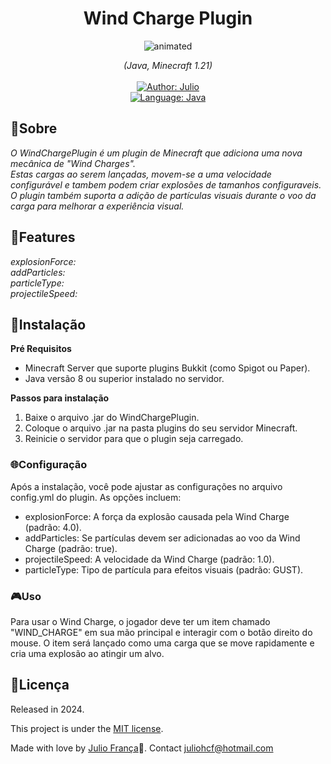 <p align="center">
    <em>
    </em>
</p>

<h1 align="center">
	    Wind Charge Plugin
</h1>
<p align="center">
  <img src="https://github.com/user-attachments/assets/429ba012-02ea-42bc-a2c1-066e57e87ca4" alt="animated" />
</p>

<div>
    <p align="center">
        <em>
            (Java, Minecraft 1.21)<br>
            <br>
        </em>
    <a href="https://www.linkedin.com/in/juliohf/" target="_blank">
        <img src="https://img.shields.io/static/v1?label=Author&message=Julio&color=00ba6d&style=for-the-badge&logo=LinkedIn" alt="Author: Julio">
    </a>
  <br>    
    <a href="#">
		<img  src="https://img.shields.io/static/v1?label=Language&message=Java&color=red&style=for-the-badge&logo=Java"  alt="Language: Java">
	</a>
    </p>
</div>

## 📌Sobre

<div>
    <p align="left">
    <em>
 O WindChargePlugin é um plugin de Minecraft que adiciona uma nova mecânica de "Wind Charges".<br>
 Estas cargas ao serem lançadas, movem-se a uma velocidade configurável e tambem podem criar explosões de tamanhos configuraveis.<br>
  O plugin também suporta a adição de partículas visuais durante o voo da carga para melhorar a experiência visual.
    </em>
    </p>
</div>

## 🚀Features

 <p align="left">
    <em>
explosionForce:<br>
addParticles:<br>
particleType:<br>
projectileSpeed:<br>
    </em>
 </p>

## 📕Instalação

**Pré Requisitos**
- Minecraft Server que suporte plugins Bukkit (como Spigot ou Paper).
- Java versão 8 ou superior instalado no servidor.

**Passos para instalação**

1. Baixe o arquivo .jar do WindChargePlugin.
2. Coloque o arquivo .jar na pasta plugins do seu servidor Minecraft.
3. Reinicie o servidor para que o plugin seja carregado.


### 🌐Configuração

Após a instalação, você pode ajustar as configurações no arquivo config.yml do plugin. As opções incluem:
- explosionForce: A força da explosão causada pela Wind Charge (padrão: 4.0).
- addParticles: Se partículas devem ser adicionadas ao voo da Wind Charge (padrão: true).
- projectileSpeed: A velocidade da Wind Charge (padrão: 1.0).
- particleType: Tipo de partícula para efeitos visuais (padrão: GUST).

### 🎮Uso
Para usar o Wind Charge, o jogador deve ter um item chamado "WIND_CHARGE" em sua mão principal e interagir com o botão direito do mouse.
 O item será lançado como uma carga que se move rapidamente e cria uma explosão ao atingir um alvo.


## 📝Licença

<p align="center">

Released in 2024.

This project is under the [MIT license](https://github.com/Juliohf/wind-charge-plugin/blob/main/LICENSE).

Made with love by [Julio França](https://www.linkedin.com/in/juliohf/)🚀.
Contact juliohcf@hotmail.com


